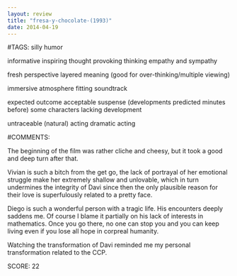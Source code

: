 ```yaml
---
layout: review
title: "fresa-y-chocolate-(1993)"
date: 2014-04-19
---
```


#TAGS:
silly humor

informative
inspiring
thought provoking thinking
empathy and sympathy

fresh perspective
layered meaning (good for over-thinking/multiple viewing)

immersive atmosphere
fitting soundtrack

expected outcome
acceptable suspense (developments predicted minutes before)
some characters lacking development

untraceable (natural) acting
dramatic acting

#COMMENTS:

The beginning of the film was rather cliche and cheesy, but it took a good and deep turn after that.

Vivian is such a bitch from the get go, the lack of portrayal of her emotional struggle make her extremely shallow and unlovable, which in turn undermines the integrity of Davi since then the only plausible reason for their love is superfulously related to a pretty face.

Diego is such a wonderful person with a tragic life. His encounters deeply saddens me. Of course I blame it partially on his lack of interests in mathematics. Once you go there, no one can stop you and you can keep living even if you lose all hope in corpreal humanity.

Watching the transformation of Davi reminded me my personal transformation related to the CCP.





SCORE:
22
